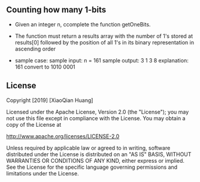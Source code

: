 ## Counting how many 1-bits

- Given an integer n,  ccomplete the function getOneBits. 
- The function must return a results array with the number of 1's stored  at results[0] followed by the position of all 1's in its binary representation in ascending order

- sample case: 
   sample input: n = 161
   sample output: 3 1 3 8
   explanation: 161 convert to 1010 0001


   
## License
   
Copyright [2019] [XiaoQian Huang]
   
Licensed under the Apache License, Version 2.0 (the "License");
you may not use this file except in compliance with the License.
You may obtain a copy of the License at
   
http://www.apache.org/licenses/LICENSE-2.0
   
Unless required by applicable law or agreed to in writing, software
distributed under the License is distributed on an "AS IS" BASIS,
WITHOUT WARRANTIES OR CONDITIONS OF ANY KIND, either express or implied.
See the License for the specific language governing permissions and
limitations under the License.
